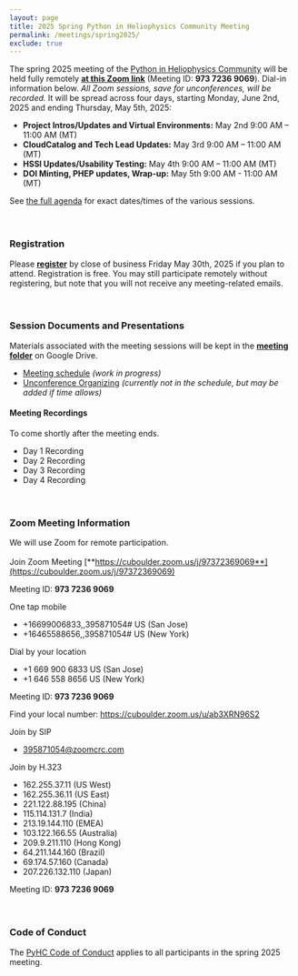 ```yaml
---
layout: page
title: 2025 Spring Python in Heliophysics Community Meeting
permalink: /meetings/spring2025/
exclude: true
---
```


The spring 2025 meeting of the [Python in Heliophysics Community](https://pyhc.org) will be held fully remotely [**at this Zoom link**](https://cuboulder.zoom.us/j/97372369069) (Meeting ID: **973 7236 9069**). Dial-in information below. _All Zoom sessions, save for unconferences, will be recorded._ It will be spread across four days, starting Monday, June 2nd, 2025 and ending Thursday, May 5th, 2025: 

 - **Project Intros/Updates and Virtual Environments:** May 2nd 9:00 AM – 11:00 AM (MT)
 - **CloudCatalog and Tech Lead Updates:** May 3rd 9:00 AM – 11:00 AM (MT)
 - **HSSI Updates/Usability Testing:** May 4th 9:00 AM – 11:00 AM (MT)
 - **DOI Minting, PHEP updates, Wrap-up:** May 5th 9:00 AM - 11:00 AM (MT)

See [the full agenda](https://docs.google.com/spreadsheets/d/1y6abz5KvvkQm0x3XdSFKKJYc-lMKdhwbcUL6xz81fmU/edit?usp=sharing) for exact dates/times of the various sessions.
<br><br><br>
### Registration

Please [**register**](https://forms.gle/Ua5mAHmy6gfD1B4R7) by close of business Friday May 30th, 2025 if you plan to attend.  Registration is free.  You may still participate remotely without registering, but note that you will not receive any meeting-related emails.
<br><br><br>

### Session Documents and Presentations

Materials associated with the meeting sessions will be kept in the [**meeting folder**](https://drive.google.com/drive/folders/1r4ADxnJyLYvkMvfz0Xg1TAUrVKwB0U9W?usp=sharing) on Google Drive.

 - [Meeting schedule](https://docs.google.com/spreadsheets/d/1y6abz5KvvkQm0x3XdSFKKJYc-lMKdhwbcUL6xz81fmU/edit?usp=sharing) _(work in progress)_
 - [Unconference Organizing](https://docs.google.com/spreadsheets/d/1UEhyZ7uYqCXQLNAqJah_p7vqAW0RlRhc7v37_TQVxvI/edit?usp=sharing) _(currently not in the schedule, but may be added if time allows)_

#### Meeting Recordings

To come shortly after the meeting ends. 

 - Day 1 Recording
 - Day 2 Recording
 - Day 3 Recording
 - Day 4 Recording
<br><br><br>

### Zoom Meeting Information
We will use Zoom for remote participation.
<br><br>
Join Zoom Meeting
[**https://cuboulder.zoom.us/j/97372369069**](https://cuboulder.zoom.us/j/97372369069)

Meeting ID: **973 7236 9069**

One tap mobile
 - +16699006833,,395871054# US (San Jose)
 - +16465588656,,395871054# US (New York)

Dial by your location
 - +1 669 900 6833 US (San Jose)
 - +1 646 558 8656 US (New York)

Meeting ID: **973 7236 9069**

Find your local number: https://cuboulder.zoom.us/u/ab3XRN96S2

Join by SIP
 - 395871054@zoomcrc.com

Join by H.323
 - 162.255.37.11 (US West)
 - 162.255.36.11 (US East)
 - 221.122.88.195 (China)
 - 115.114.131.7 (India)
 - 213.19.144.110 (EMEA)
 - 103.122.166.55 (Australia)
 - 209.9.211.110 (Hong Kong)
 - 64.211.144.160 (Brazil)
 - 69.174.57.160 (Canada)
 - 207.226.132.110 (Japan)

Meeting ID: **973 7236 9069**
<br><br><br>

### Code of Conduct
The [PyHC Code of Conduct](https://heliopython.org/docs/code_of_conduct/) applies to all participants in the spring 2025 meeting.

